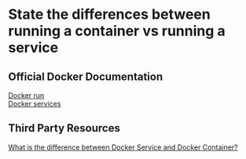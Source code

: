 # State the differences between running a container vs running a service

## Official Docker Documentation
[Docker run](https://docs.docker.com/engine/reference/commandline/run/#parent-command)  
[Docker services](https://docs.docker.com/engine/swarm/how-swarm-mode-works/services/#services-tasks-and-containers)

## Third Party Resources
[What is the difference between Docker Service and Docker Container?](https://stackoverflow.com/a/43408904)
